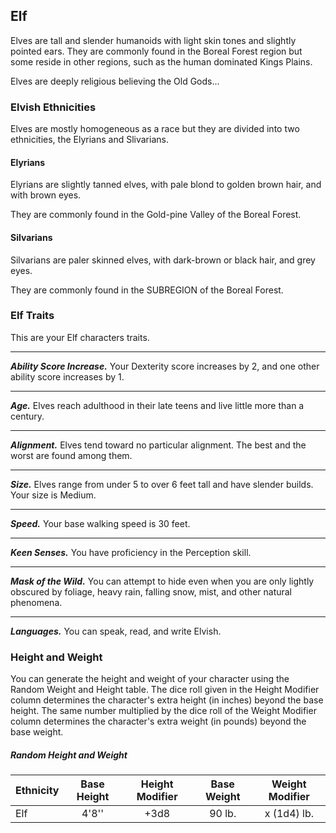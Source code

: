## Elf
Elves are tall and slender humanoids with light skin tones and slightly pointed ears. They are commonly found in the Boreal Forest region but some reside in other regions, such as the human dominated Kings Plains.

Elves are deeply religious believing the Old Gods...


### Elvish Ethnicities
Elves are mostly homogeneous as a race but they are divided into two ethnicities, the Elyrians and Slivarians.


#### Elyrians
Elyrians are slightly tanned elves, with pale blond to golden brown hair, and with brown eyes.

They are commonly found in the Gold-pine Valley of the Boreal Forest.


#### Silvarians
Silvarians are paler skinned elves, with dark-brown or black hair, and grey eyes.

They are commonly found in the SUBREGION of the Boreal Forest.



### Elf Traits
This are your Elf characters traits.
___
***Ability Score Increase.***
Your Dexterity score increases by 2, and one other ability score increases by 1.
___
***Age.***
Elves reach adulthood in their late teens and live little more than a century.
___
***Alignment.***
Elves tend toward no particular alignment. The best and the worst are found among them.
___
***Size.***
Elves range from under 5 to over 6 feet tall and have slender builds. Your size is Medium.
___
***Speed.***
Your base walking speed is 30 feet.
___
***Keen Senses.***
You have proficiency in the Perception skill.
___
***Mask of the Wild.***
You can attempt to hide even when you are only lightly obscured by foliage, heavy rain, falling snow, mist, and other natural phenomena.
___
***Languages.***
You can  speak, read, and write Elvish.


### Height and Weight
You can generate the height and weight of your character using the Random Weight and Height table. The dice roll given in the Height Modifier column determines the character's extra height (in inches) beyond the base height. The same number multiplied by the dice roll of the Weight Modifier column determines the character's extra weight (in pounds) beyond the base weight.

##### Random Height and Weight
| Ethnicity | Base Height | Height Modifier | Base Weight | Weight Modifier |
|:----------|:-----------:|:---------------:|:-----------:|:---------------:|
| Elf       | 4'8''       | +3d8            | 90 lb.      | x (1d4) lb.     |

